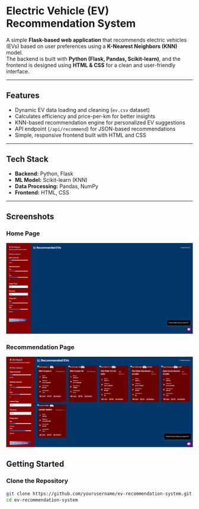 #  Electric Vehicle (EV) Recommendation System

A simple **Flask-based web application** that recommends electric vehicles (EVs) based on user preferences using a **K-Nearest Neighbors (KNN)** model.  
The backend is built with **Python (Flask, Pandas, Scikit-learn)**, and the frontend is designed using **HTML & CSS** for a clean and user-friendly interface.

---

## Features
-  Dynamic EV data loading and cleaning (`ev.csv` dataset)
-  Calculates efficiency and price-per-km for better insights
-  KNN-based recommendation engine for personalized EV suggestions
-  API endpoint (`/api/recommend`) for JSON-based recommendations
-  Simple, responsive frontend built with HTML and CSS

---

## Tech Stack
- **Backend:** Python, Flask
- **ML Model:** Scikit-learn (KNN)
- **Data Processing:** Pandas, NumPy
- **Frontend:** HTML, CSS

---
## Screenshots

###    Home Page
![Home Page](static/screenshorts/homepage.png)

### Recommendation Page
![Recommendation Page](static/screenshorts/recommend.png)

##  Getting Started

###  Clone the Repository
```bash
git clone https://github.com/yourusername/ev-recommendation-system.git
cd ev-recommendation-system
